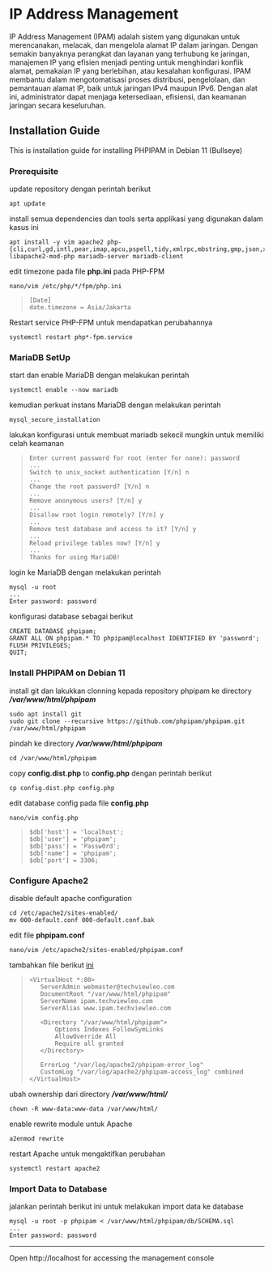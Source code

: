 # IP Address Management

IP Address Management (IPAM) adalah sistem yang digunakan untuk merencanakan, melacak, dan mengelola alamat IP dalam jaringan. Dengan semakin banyaknya perangkat dan layanan yang terhubung ke jaringan, manajemen IP yang efisien menjadi penting untuk menghindari konflik alamat, pemakaian IP yang berlebihan, atau kesalahan konfigurasi. IPAM membantu dalam mengotomatisasi proses distribusi, pengelolaan, dan pemantauan alamat IP, baik untuk jaringan IPv4 maupun IPv6. Dengan alat ini, administrator dapat menjaga ketersediaan, efisiensi, dan keamanan jaringan secara keseluruhan.

## Installation Guide
This is installation guide for installing PHPIPAM in Debian 11 (Bullseye) 

### Prerequisite
update repository dengan perintah berikut

```
apt update
```

install semua dependencies dan tools serta applikasi yang digunakan dalam kasus ini

```
apt install -y vim apache2 php-{cli,curl,gd,intl,pear,imap,apcu,pspell,tidy,xmlrpc,mbstring,gmp,json,xml,ldap,common,snmp,fpm} libapache2-mod-php mariadb-server mariadb-client
```

edit timezone pada file **php.ini** pada PHP-FPM
```
nano/vim /etc/php/*/fpm/php.ini
```
> ```
> [Date]
> date.timezone = Asia/Jakarta 
> ```

Restart service PHP-FPM untuk mendapatkan perubahannya
```
systemctl restart php*-fpm.service
```

### MariaDB SetUp
start dan enable MariaDB dengan melakukan perintah
```
systemctl enable --now mariadb
```

kemudian perkuat instans MariaDB dengan melakukan perintah
```
mysql_secure_installation
```

lakukan konfigurasi untuk membuat mariadb sekecil mungkin untuk memiliki celah keamanan

> ```
>Enter current password for root (enter for none): password
> ...
>Switch to unix_socket authentication [Y/n] n
> ...
>Change the root password? [Y/n] n
> ...
>Remove anonymous users? [Y/n] y
> ...
>Disallow root login remotely? [Y/n] y
> ...
>Remove test database and access to it? [Y/n] y
> ...
>Reload privilege tables now? [Y/n] y
> ...
>Thanks for using MariaDB!
> ```

login ke MariaDB dengan melakukan perintah
```
mysql -u root
...
Enter password: password
```

konfigurasi database sebagai berikut
```
CREATE DATABASE phpipam;
GRANT ALL ON phpipam.* TO phpipam@localhost IDENTIFIED BY 'password';
FLUSH PRIVILEGES;
QUIT;
```

### Install PHPIPAM on Debian 11
install git dan lakukkan clonning kepada repository phpipam ke directory ***/var/www/html/phpipam***
```
sudo apt install git
sudo git clone --recursive https://github.com/phpipam/phpipam.git /var/www/html/phpipam
```

pindah ke directory ***/var/www/html/phpipam***
```
cd /var/www/html/phpipam
```

copy **config.dist.php** to **config.php** dengan perintah berikut
```
cp config.dist.php config.php
```

edit database config pada file **config.php**
```
nano/vim config.php
```
>```
>$db['host'] = 'localhost';
>$db['user'] = 'phpipam';
>$db['pass'] = 'Passw0rd';
>$db['name'] = 'phpipam';
>$db['port'] = 3306;
>```

### Configure Apache2 
disable default apache configuration
```
cd /etc/apache2/sites-enabled/
mv 000-default.conf 000-default.conf.bak
```

edit file **phpipam.conf**
```
nano/vim /etc/apache2/sites-enabled/phpipam.conf
```

tambahkan file berikut [ini](config/phpipam-apache.conf)
>```
><VirtualHost *:80>
>    ServerAdmin webmaster@techviewleo.com
>    DocumentRoot "/var/www/html/phpipam"
>    ServerName ipam.techviewleo.com
>    ServerAlias www.ipam.techviewleo.com
>
>    <Directory "/var/www/html/phpipam">
>        Options Indexes FollowSymLinks
>        AllowOverride All
>        Require all granted
>    </Directory>
>    
>    ErrorLog "/var/log/apache2/phpipam-error_log"
>    CustomLog "/var/log/apache2/phpipam-access_log" combined
></VirtualHost>
>```

ubah ownership dari directory ***/var/www/html/***
```
chown -R www-data:www-data /var/www/html/
```

enable rewrite module untuk Apache
```
a2enmod rewrite
```

restart Apache untuk mengaktifkan perubahan
```
systemctl restart apache2
```

### Import Data to Database
jalankan perintah berikut ini untuk melakukan import data ke database
```
mysql -u root -p phpipam < /var/www/html/phpipam/db/SCHEMA.sql
...
Enter password: password
```

---
Open http://localhost for accessing the management console
